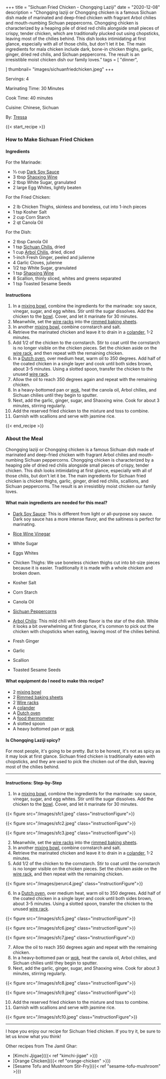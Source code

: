 +++
title = "Sichuan Fried Chicken - Chongqing Laziji"
date = "2020-12-08"
description = "Chongqing laziji or Chongqing chicken is a famous Sichuan dish made of marinated and deep-fried chicken with fragrant Arbol chilies and mouth-numbing Sichuan peppercorns. Chongqing chicken is characterized by a heaping pile of dried red chilis alongside small pieces of crispy, tender chicken, which are traditionally plucked out using chopsticks, leaving most of the chilies behind. This dish looks intimidating at first glance, especially with all of those chilis, but don't let it be. The main ingredients for mala chicken include dark, bone-in chicken thighs, garlic, ginger, dried red chilis, and Sichuan peppercorns. The result is an irresistible moist chicken dish our family loves."
tags = [
    "dinner",
    
]
thumbnail= "images/sichuanfriedchicken.jpeg"
+++

Servings: 4 <!--more-->

Marinating Time: 30 Minutes 

Cook Time: 40 minutes

Cuisine: Chinese, Sichuan  

By: [Tressa](https://www.jamilghar.com/about/)

{{< start_recipe >}}

### How to Make Sichuan Fried Chicken

#### Ingredients  

For the Marinade: 

* ⅓ cup [Dark Soy Sauce](https://amzn.to/2QxWP6L) 
* 3 tbsp [Shaoxing Wine](https://amzn.to/3xSkT5T)
* 2 tbsp White Sugar, granulated
* 2 large Egg Whites, lightly beaten 

For the Fried Chicken:

* 2 lb Chicken Thighs, skinless and boneless, cut into 1-inch pieces 
* 1 tsp Kosher Salt
* 2 cup Corn Starch
* 2 qt Canola Oil 

For the Dish: 

* 2 tbsp Canola Oil
* 1 tsp [Sichuan Chilis](https://amzn.to/2OEuomZ), dried
* 1 cup [Arbol Chilis](https://amzn.to/3c4M7M9), dried, diced
* 1-inch Fresh Ginger, peeled and julienne
* 4 Garlic Cloves, julienne
* 1/2 tsp White Sugar, granulated 
* 1 tsp [Shaoxing Wine](https://amzn.to/3xSkT5T)
* 8 Scallion, thinly sliced, whites and greens separated
* 1 tsp Toasted Sesame Seeds

#### Instructions 

1. In a [mixing bowl](https://amzn.to/3EC3u3G), combine the ingredients for the marinade: soy sauce, vinegar, sugar, and egg whites. Stir until the sugar dissolves. Add the chicken to the [bowl](https://amzn.to/3EC3u3G). Cover, and let it marinate for 30 minutes.  
2. Meanwhile, set the [wire racks](https://amzn.to/3GeXFK9) into the [rimmed baking sheets](https://amzn.to/3rJGAUq). 
3. In another [mixing bowl](https://amzn.to/3EC3u3G), combine cornstarch and salt. 
4. Retrieve the marinated chicken and leave it to drain in a [colander](https://amzn.to/3rCmvzl), 1-2 minutes. 
5. Add 1/2 of the chicken to the cornstarch. Stir to coat until the cornstarch is no longer visible on the chicken pieces. Set the chicken aside on the [wire rack](https://amzn.to/3GeXFK9), and then repeat with the remaining chicken. 
6. In a [Dutch oven](https://amzn.to/3Epj4Qc), over medium heat, warm oil to 350 degrees. Add half of the coated chicken in a single layer and cook until both sides brown, about 3-5 minutes. Using a slotted spoon, transfer the chicken to the unused [wire rack](https://amzn.to/3GeXFK9). 
7. Allow the oil to reach 350 degrees again and repeat with the remaining chicken. 
8. In a heavy-bottomed pan or [wok](https://amzn.to/3rAkyDH), heat the canola oil, Arbol chilies, and Sichuan chilies until they begin to sputter. 
9. Next, add the garlic, ginger, sugar, and Shaoxing wine. Cook for about 3 minutes, stirring regularly. 
10. Add the reserved fried chicken to the mixture and toss to combine. 
11. Garnish with scallions and serve with jasmine rice. 

{{< end_recipe >}}

### About the Meal 

Chongqing laziji or Chongqing chicken is a famous Sichuan dish made of marinated and deep-fried chicken with fragrant Arbol chilies and mouth-numbing Sichuan peppercorns. Chongqing chicken is characterized by a heaping pile of dried red chilis alongside small pieces of crispy, tender chicken. This dish looks intimidating at first glance, especially with all of those chilis, but don't let it be. The main ingredients for Sichuan fried chicken is chicken thighs, garlic, ginger, dried red chilis, scallions, and Sichuan peppercorns. The result is an irresistibly moist chicken our family loves.

#### What main ingredients are needed for this meal?

* [Dark Soy Sauce](https://amzn.to/2QxWP6L): This is different from light or all-purpose soy sauce. Dark soy sauce has a more intense flavor, and the saltiness is perfect for marinating. 

* [Rice Wine Vinegar](https://amzn.to/3feHUZc)

* White Sugar

* Eggs Whites

* Chicken Thighs: We use boneless chicken thighs cut into bit-size pieces because it is easier. Traditionally it is made with a whole chicken and broken down. 

* Kosher Salt

* Corn Starch

* Canola Oil 

* [Sichuan Peppercorns](https://amzn.to/3oqrHoi)

* [Arbol Chilis](https://amzn.to/3c4M7M9): This mild chili with deep flavor is the star of the dish. While it looks a bit overwhelming at first glance, it's common to pick out the chicken with chopsticks when eating, leaving most of the chilies behind.

* Fresh Ginger

* Garlic 

* Scallion

* Toasted Sesame Seeds

#### What equipment do I need to make this recipe?

* 2 [mixing bowl](https://amzn.to/3EC3u3G)
* 2 [Rimmed baking sheets](https://amzn.to/3rJGAUq)
* 2 [Wire racks](https://amzn.to/3GeXFK9)
* A [colander](https://amzn.to/3rCmvzl)
* A [Dutch oven](https://amzn.to/3bVhcBR)
* A [food thermometer](https://amzn.to/3IhxhB8)
* A slotted spoon
* A heavy bottomed pan or [wok](https://amzn.to/3rAkyDH)

 #### Is Chongqing Laziji spicy? 
 
For most people, it's going to be pretty. But to be honest,  it's not as spicy as it may look at first glance. Sichuan fried chicken is traditionally eaten with chopsticks, and they are used to pick the chicken out of the dish, leaving most of the chilies behind.  

----

#### Instructions: Step-by-Step

1. In a [mixing bowl](https://amzn.to/3EC3u3G), combine the ingredients for the marinade: soy sauce, vinegar, sugar, and egg whites. Stir until the sugar dissolves. Add the chicken to the [bowl](https://amzn.to/3EC3u3G). Cover, and let it marinate for 30 minutes.  

{{< figure src="/images/sfc1.jpeg" class="instructionFigure">}} 

{{< figure src="/images/sfc2.jpeg" class="instructionFigure">}} 

{{< figure src="/images/sfc3.jpeg" class="instructionFigure">}} 

2. Meanwhile, set the [wire racks](https://amzn.to/3GeXFK9) into the [rimmed baking sheets](https://amzn.to/3rJGAUq). 
3. In another [mixing bowl](https://amzn.to/3EC3u3G), combine cornstarch and salt. 
4. Retrieve the marinated chicken and leave it to drain in a [colander](https://amzn.to/3rCmvzl), 1-2 minutes. 
5. Add 1/2 of the chicken to the cornstarch. Stir to coat until the cornstarch is no longer visible on the chicken pieces. Set the chicken aside on the [wire rack](https://amzn.to/3GeXFK9), and then repeat with the remaining chicken. 

{{< figure src="/images/perurc4.jpeg" class="instructionFigure">}} 

6. In a [Dutch oven](https://amzn.to/3Epj4Qc), over medium heat, warm oil to 350 degrees. Add half of the coated chicken in a single layer and cook until both sides brown, about 3-5 minutes. Using a slotted spoon, transfer the chicken to the unused [wire rack](https://amzn.to/3GeXFK9). 

{{< figure src="/images/sfc5.jpeg" class="instructionFigure">}}

{{< figure src="/images/sfc6.jpeg" class="instructionFigure">}}

{{< figure src="/images/sfc7.jpeg" class="instructionFigure">}} 

7. Allow the oil to reach 350 degrees again and repeat with the remaining chicken. 
8. In a heavy-bottomed pan or [wok](https://amzn.to/3rAkyDH), heat the canola oil, Arbol chilies, and Sichuan chilies until they begin to sputter. 
9. Next, add the garlic, ginger, sugar, and Shaoxing wine. Cook for about 3 minutes, stirring regularly. 

{{< figure src="/images/sfc8.jpeg" class="instructionFigure">}} 

{{< figure src="/images/sfc9.jpeg" class="instructionFigure">}} 

10. Add the reserved fried chicken to the mixture and toss to combine. 
11. Garnish with scallions and serve with jasmine rice. 

{{< figure src="/images/sfc10.jpeg" class="instructionFigure">}} 

---- 

I hope you enjoy our recipe for Sichuan fried chicken. If you try it, be sure to let us know what you think!

Other recipes from The Jamil Ghar:

* [Kimchi Jjigae]({{< ref "kimchi-jigae" >}})
* [Orange Chicken]({{< ref "orange-chicken" >}})
* [Sesame Tofu and Mushroom Stir-Fry]({{< ref "sesame-tofu-mushroom" >}})
